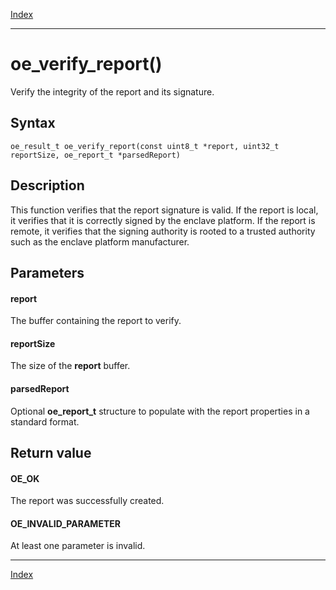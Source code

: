 [Index](index.md)

---
# oe_verify_report()

Verify the integrity of the report and its signature.

## Syntax

    oe_result_t oe_verify_report(const uint8_t *report, uint32_t reportSize, oe_report_t *parsedReport)
## Description 

This function verifies that the report signature is valid. If the report is local, it verifies that it is correctly signed by the enclave platform. If the report is remote, it verifies that the signing authority is rooted to a trusted authority such as the enclave platform manufacturer.



## Parameters

#### report

The buffer containing the report to verify.

#### reportSize

The size of the **report** buffer.

#### parsedReport

Optional **oe_report_t** structure to populate with the report properties in a standard format.

## Return value

#### OE_OK

The report was successfully created.

#### OE_INVALID_PARAMETER

At least one parameter is invalid.

---
[Index](index.md)

